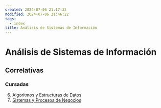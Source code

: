 ```yaml
---
created: 2024-07-06 21:17:32
modified: 2024-07-06 21:46:22
tags:
  - index
title: Análisis de Sistemas de Información
---
```


# Análisis de Sistemas de Información

## Correlativas

### Cursadas

6. [Algoritmos y Estructuras de Datos](Algoritmos%20y%20Estructuras%20de%20Datos.md)
8. [Sistemas y Procesos de Negocios](Sistemas%20y%20Procesos%20de%20Negocios.md)
